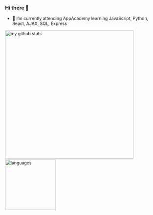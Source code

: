 ### Hi there 👋
- 🔭 I’m currently attending AppAcademy learning JavaScript, Python, React, AJAX, SQL, Express


 
<p align="left">
<img src="https://github-readme-stats.vercel.app/api?username=blavian&show_icons=true&theme=shades-of-purple" alt="my github stats" width="420"/>&nbsp;<img src="https://github-readme-stats.vercel.app/api/top-langs/?username=blavian&layout=compact&theme=buefy" alt="languages" height="165">
</p>








<!--
**blavian/blavian** is a ✨ _special_ ✨ repository because its `README.md` (this file) appears on your GitHub profile.

Here are some ideas to get you started:

- 🔭 I’m currently working on ... 
- 🌱 I’m currently learning ...
- 👯 I’m looking to collaborate on ...
- 🤔 I’m looking for help with ...
- 💬 Ask me about ...
- 📫 How to reach me: ...
- 😄 Pronouns: ...
- ⚡ Fun fact: ...

-->
